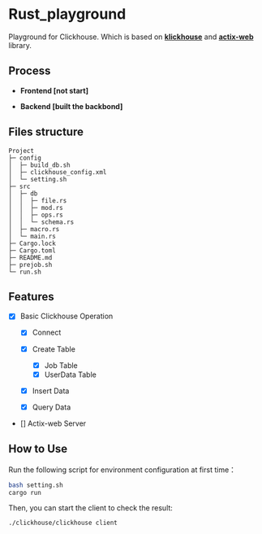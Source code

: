 # Rust_playground

Playground for Clickhouse.
Which is based on **[klickhouse](https://github.com/Protryon/klickhouse/)** and **[actix-web](https://github.com/actix/actix-web)** library.


## Process

- **Frontend [not start]**

- **Backend [built the backbond]**

## Files structure

```
Project                      
├─ config                    
│  ├─ build_db.sh            
│  ├─ clickhouse_config.xml  
│  └─ setting.sh             
├─ src                       
│  ├─ db                     
│  │  ├─ file.rs             
│  │  ├─ mod.rs              
│  │  ├─ ops.rs              
│  │  └─ schema.rs           
│  ├─ macro.rs               
│  └─ main.rs                
├─ Cargo.lock                
├─ Cargo.toml                
├─ README.md                 
├─ prejob.sh                 
└─ run.sh                    
```

## Features

- [x] Basic Clickhouse Operation
  - [x] Connect
  - [x] Create Table
    - [x] Job Table
    - [x] UserData Table
  - [x] Insert Data
  - [x] Query Data


- [] Actix-web Server

## How to Use

Run the following script for environment configuration at first time：

```bash
bash setting.sh
cargo run
```

Then, you can start the client to check the result:

```bash
./clickhouse/clickhouse client
```
